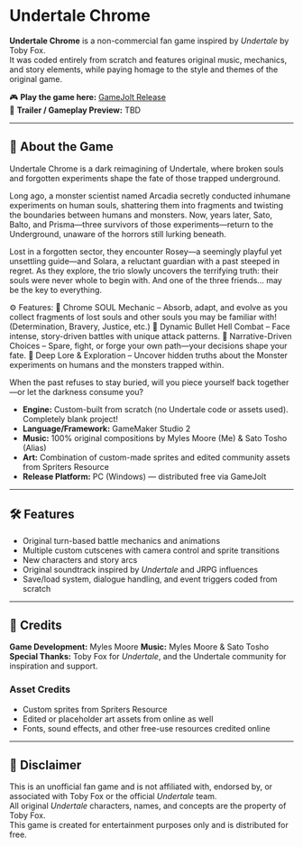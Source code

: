 # Undertale Chrome

**Undertale Chrome** is a non-commercial fan game inspired by _Undertale_ by Toby Fox.  
It was coded entirely from scratch and features original music, mechanics, and story elements, while paying homage to the style and themes of the original game.

🎮 **Play the game here:** [GameJolt Release](https://gamejolt.com/games/undertale-chrome/975414)  
🎥 **Trailer / Gameplay Preview:** TBD

---

## 📖 About the Game

Undertale Chrome is a dark reimagining of Undertale, where broken souls and forgotten experiments shape the fate of those trapped underground.

Long ago, a monster scientist named Arcadia secretly conducted inhumane experiments on human souls, shattering them into fragments and twisting the boundaries between humans and monsters. Now, years later, Sato, Balto, and Prisma—three survivors of those experiments—return to the Underground, unaware of the horrors still lurking beneath.

Lost in a forgotten sector, they encounter Rosey—a seemingly playful yet unsettling guide—and Solara, a reluctant guardian with a past steeped in regret. As they explore, the trio slowly uncovers the terrifying truth: their souls were never whole to begin with. And one of the three friends... may be the key to everything.

⚙️ Features:
🔹 Chrome SOUL Mechanic – Absorb, adapt, and evolve as you collect fragments of lost souls and other souls you may be familiar with! (Determination, Bravery, Justice, etc.)
🔹 Dynamic Bullet Hell Combat – Face intense, story-driven battles with unique attack patterns.
🔹 Narrative-Driven Choices – Spare, fight, or forge your own path—your decisions shape your fate.
🔹 Deep Lore & Exploration – Uncover hidden truths about the Monster experiments on humans and the monsters trapped within.

When the past refuses to stay buried, will you piece yourself back together—or let the darkness consume you?

- **Engine:** Custom-built from scratch (no Undertale code or assets used). Completely blank project!
- **Language/Framework:** GameMaker Studio 2
- **Music:** 100% original compositions by Myles Moore (Me) & Sato Tosho (Alias)
- **Art:** Combination of custom-made sprites and edited community assets from Spriters Resource
- **Release Platform:** PC (Windows) — distributed free via GameJolt

---

## 🛠 Features

- Original turn-based battle mechanics and animations
- Multiple custom cutscenes with camera control and sprite transitions
- New characters and story arcs
- Original soundtrack inspired by _Undertale_ and JRPG influences
- Save/load system, dialogue handling, and event triggers coded from scratch

---

## 📜 Credits

**Game Development:** Myles Moore
**Music:** Myles Moore & Sato Tosho  
**Special Thanks:** Toby Fox for _Undertale_, and the Undertale community for inspiration and support.

### Asset Credits

- Custom sprites from Spriters Resource
- Edited or placeholder art assets from online as well
- Fonts, sound effects, and other free-use resources credited online

---

## 📌 Disclaimer

This is an unofficial fan game and is not affiliated with, endorsed by, or associated with Toby Fox or the official _Undertale_ team.  
All original _Undertale_ characters, names, and concepts are the property of Toby Fox.  
This game is created for entertainment purposes only and is distributed for free.

